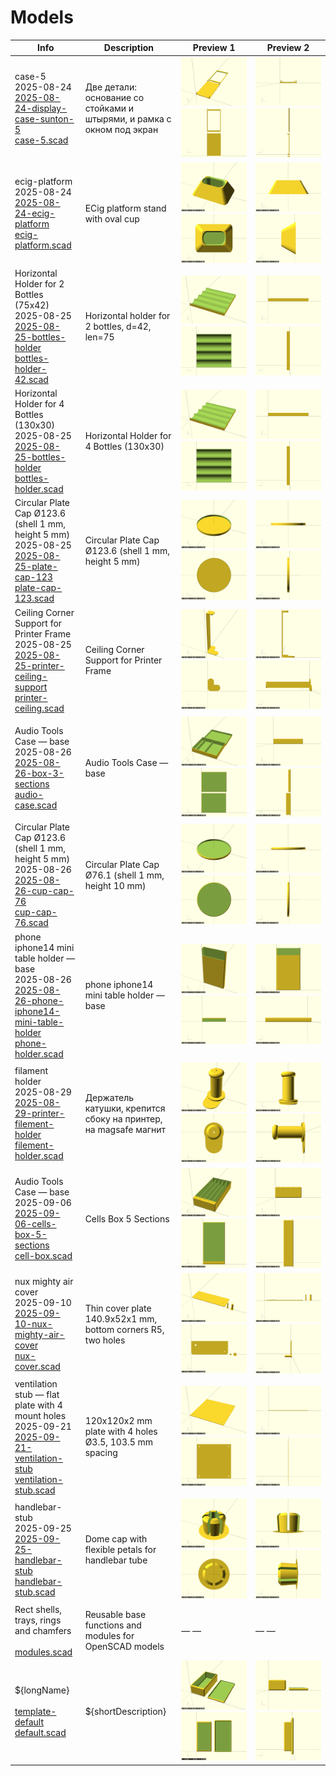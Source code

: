 # Models

| Info | Description | Preview 1 | Preview 2 |
| ---- | ----------- | --------- | --------- |
| case-5<br>2025-08-24<br>[2025-08-24-display-case-sunton-5](2025-08-24-display-case-sunton-5/)<br>[case-5.scad](2025-08-24-display-case-sunton-5/case-5.scad) | Две детали: основание со стойками и штырями, и рамка с окном под экран | ![iso](2025-08-24-display-case-sunton-5/preview.iso.png) ![xy](2025-08-24-display-case-sunton-5/preview.xy.png) | ![xz](2025-08-24-display-case-sunton-5/preview.xz.png) ![yz](2025-08-24-display-case-sunton-5/preview.yz.png) |
| ecig-platform<br>2025-08-24<br>[2025-08-24-ecig-platform](2025-08-24-ecig-platform/)<br>[ecig-platform.scad](2025-08-24-ecig-platform/ecig-platform.scad) | ECig platform stand with oval cup | ![iso](2025-08-24-ecig-platform/preview.iso.png) ![xy](2025-08-24-ecig-platform/preview.xy.png) | ![xz](2025-08-24-ecig-platform/preview.xz.png) ![yz](2025-08-24-ecig-platform/preview.yz.png) |
| Horizontal Holder for 2 Bottles (75x42)<br>2025-08-25<br>[2025-08-25-bottles-holder](2025-08-25-bottles-holder/)<br>[bottles-holder-42.scad](2025-08-25-bottles-holder/bottles-holder-42.scad) | Horizontal holder for 2 bottles, d=42, len=75 | ![iso](2025-08-25-bottles-holder/preview.iso.png) ![xy](2025-08-25-bottles-holder/preview.xy.png) | ![xz](2025-08-25-bottles-holder/preview.xz.png) ![yz](2025-08-25-bottles-holder/preview.yz.png) |
| Horizontal Holder for 4 Bottles (130x30)<br>2025-08-25<br>[2025-08-25-bottles-holder](2025-08-25-bottles-holder/)<br>[bottles-holder.scad](2025-08-25-bottles-holder/bottles-holder.scad) | Horizontal Holder for 4 Bottles (130x30) | ![iso](2025-08-25-bottles-holder/preview.iso.png) ![xy](2025-08-25-bottles-holder/preview.xy.png) | ![xz](2025-08-25-bottles-holder/preview.xz.png) ![yz](2025-08-25-bottles-holder/preview.yz.png) |
| Circular Plate Cap Ø123.6 (shell 1 mm, height 5 mm)<br>2025-08-25<br>[2025-08-25-plate-cap-123](2025-08-25-plate-cap-123/)<br>[plate-cap-123.scad](2025-08-25-plate-cap-123/plate-cap-123.scad) | Circular Plate Cap Ø123.6 (shell 1 mm, height 5 mm) | ![iso](2025-08-25-plate-cap-123/preview.iso.png) ![xy](2025-08-25-plate-cap-123/preview.xy.png) | ![xz](2025-08-25-plate-cap-123/preview.xz.png) ![yz](2025-08-25-plate-cap-123/preview.yz.png) |
| Ceiling Corner Support for Printer Frame<br>2025-08-25<br>[2025-08-25-printer-ceiling-support](2025-08-25-printer-ceiling-support/)<br>[printer-ceiling.scad](2025-08-25-printer-ceiling-support/printer-ceiling.scad) | Ceiling Corner Support for Printer Frame | ![iso](2025-08-25-printer-ceiling-support/preview.iso.png) ![xy](2025-08-25-printer-ceiling-support/preview.xy.png) | ![xz](2025-08-25-printer-ceiling-support/preview.xz.png) ![yz](2025-08-25-printer-ceiling-support/preview.yz.png) |
| Audio Tools Case — base<br>2025-08-26<br>[2025-08-26-box-3-sections](2025-08-26-box-3-sections/)<br>[audio-case.scad](2025-08-26-box-3-sections/audio-case.scad) | Audio Tools Case — base | ![iso](2025-08-26-box-3-sections/preview.iso.png) ![xy](2025-08-26-box-3-sections/preview.xy.png) | ![xz](2025-08-26-box-3-sections/preview.xz.png) ![yz](2025-08-26-box-3-sections/preview.yz.png) |
| Circular Plate Cap Ø123.6 (shell 1 mm, height 5 mm)<br>2025-08-26<br>[2025-08-26-cup-cap-76](2025-08-26-cup-cap-76/)<br>[cup-cap-76.scad](2025-08-26-cup-cap-76/cup-cap-76.scad) | Circular Plate Cap Ø76.1 (shell 1 mm, height 10 mm) | ![iso](2025-08-26-cup-cap-76/preview.iso.png) ![xy](2025-08-26-cup-cap-76/preview.xy.png) | ![xz](2025-08-26-cup-cap-76/preview.xz.png) ![yz](2025-08-26-cup-cap-76/preview.yz.png) |
| phone iphone14 mini table holder — base<br>2025-08-26<br>[2025-08-26-phone-iphone14-mini-table-holder](2025-08-26-phone-iphone14-mini-table-holder/)<br>[phone-holder.scad](2025-08-26-phone-iphone14-mini-table-holder/phone-holder.scad) | phone iphone14 mini table holder — base | ![iso](2025-08-26-phone-iphone14-mini-table-holder/preview.iso.png) ![xy](2025-08-26-phone-iphone14-mini-table-holder/preview.xy.png) | ![xz](2025-08-26-phone-iphone14-mini-table-holder/preview.xz.png) ![yz](2025-08-26-phone-iphone14-mini-table-holder/preview.yz.png) |
| filament holder<br>2025-08-29<br>[2025-08-29-printer-filement-holder](2025-08-29-printer-filement-holder/)<br>[filement-holder.scad](2025-08-29-printer-filement-holder/filement-holder.scad) | Держатель катушки, крепится сбоку на принтер, на magsafe магнит | ![iso](2025-08-29-printer-filement-holder/preview.iso.png) ![xy](2025-08-29-printer-filement-holder/preview.xy.png) | ![xz](2025-08-29-printer-filement-holder/preview.xz.png) ![yz](2025-08-29-printer-filement-holder/preview.yz.png) |
| Audio Tools Case — base<br>2025-09-06<br>[2025-09-06-cells-box-5-sections](2025-09-06-cells-box-5-sections/)<br>[cell-box.scad](2025-09-06-cells-box-5-sections/cell-box.scad) | Cells Box 5 Sections | ![iso](2025-09-06-cells-box-5-sections/preview.iso.png) ![xy](2025-09-06-cells-box-5-sections/preview.xy.png) | ![xz](2025-09-06-cells-box-5-sections/preview.xz.png) ![yz](2025-09-06-cells-box-5-sections/preview.yz.png) |
| nux mighty air cover<br>2025-09-10<br>[2025-09-10-nux-mighty-air-cover](2025-09-10-nux-mighty-air-cover/)<br>[nux-cover.scad](2025-09-10-nux-mighty-air-cover/nux-cover.scad) | Thin cover plate 140.9x52x1 mm, bottom corners R5, two holes | ![iso](2025-09-10-nux-mighty-air-cover/preview.iso.png) ![xy](2025-09-10-nux-mighty-air-cover/preview.xy.png) | ![xz](2025-09-10-nux-mighty-air-cover/preview.xz.png) ![yz](2025-09-10-nux-mighty-air-cover/preview.yz.png) |
| ventilation stub — flat plate with 4 mount holes<br>2025-09-21<br>[2025-09-21-ventilation-stub](2025-09-21-ventilation-stub/)<br>[ventilation-stub.scad](2025-09-21-ventilation-stub/ventilation-stub.scad) | 120x120x2 mm plate with 4 holes Ø3.5, 103.5 mm spacing | ![iso](2025-09-21-ventilation-stub/preview.iso.png) ![xy](2025-09-21-ventilation-stub/preview.xy.png) | ![xz](2025-09-21-ventilation-stub/preview.xz.png) ![yz](2025-09-21-ventilation-stub/preview.yz.png) |
| handlebar-stub<br>2025-09-25<br>[2025-09-25-handlebar-stub](2025-09-25-handlebar-stub/)<br>[handlebar-stub.scad](2025-09-25-handlebar-stub/handlebar-stub.scad) | Dome cap with flexible petals for handlebar tube | ![iso](2025-09-25-handlebar-stub/preview.iso.png) ![xy](2025-09-25-handlebar-stub/preview.xy.png) | ![xz](2025-09-25-handlebar-stub/preview.xz.png) ![yz](2025-09-25-handlebar-stub/preview.yz.png) |
| Rect shells, trays, rings and chamfers<br><br>[modules.scad](modules.scad/)<br> | Reusable base functions and modules for OpenSCAD models | — — | — — |
| ${longName}<br><br>[template-default](template-default/)<br>[default.scad](template-default/default.scad) | ${shortDescription} | ![iso](template-default/preview.iso.png) ![xy](template-default/preview.xy.png) | ![xz](template-default/preview.xz.png) ![yz](template-default/preview.yz.png) |
